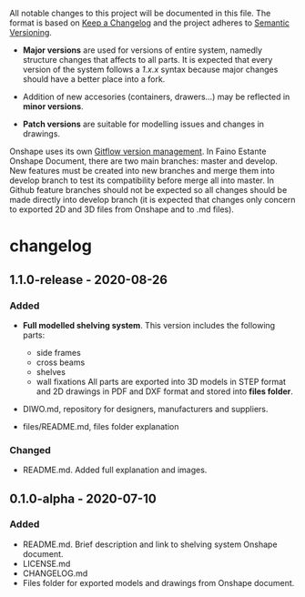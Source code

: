 All notable changes to this project will be documented in this file. The format is based on [Keep a Changelog](https://keepachangelog.com/en/1.0.0/) and the project adheres to [Semantic Versioning](https://semver.org/).


* **Major versions** are used for versions of entire system, namedly structure changes that affects to all parts. It is expected that every version of the system follows a *1.x.x* syntax because major changes should have a better place into a fork.

* Addition of new accesories (containers, drawers...) may be reflected in **minor versions**.

* **Patch versions** are suitable for modelling issues and changes in drawings.

Onshape uses its own [Gitflow version management](https://learn.onshape.com/learn/article/gitflow-version-management). In Faino Estante Onshape Document, there are two main branches: master and develop. New features must be created into new branches and merge them into develop branch to test its compatibility before merge all into master. In Github feature branches should not be expected so all changes should be made directly into develop branch (it is expected that changes only concern to exported 2D and 3D files from Onshape and to .md files).


# changelog

## 1.1.0-release - 2020-08-26
### Added
* **Full modelled shelving system**. This version includes the following parts:
    * side frames
    * cross beams
    * shelves
    * wall fixations
All parts are exported into 3D models in STEP format and 2D drawings in PDF and DXF format and stored into **files folder**.

* DIWO.md, repository for designers, manufacturers and suppliers.
* files/README.md, files folder explanation
### Changed
* README.md. Added full explanation and images.

## 0.1.0-alpha - 2020-07-10
### Added
- README.md. Brief description and link to shelving system Onshape document.
- LICENSE.md
- CHANGELOG.md
- Files folder for exported models and drawings from Onshape document.

